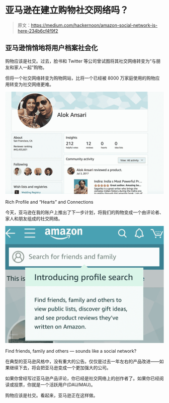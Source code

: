# 亚马逊在建立购物社交网络吗？

> 原文：<https://medium.com/hackernoon/amazon-social-network-is-here-234b6cf4f9f2>

## 亚马逊悄悄地将用户档案社会化

购物应该是社交。过去，脸书和 Twitter 等公司曾试图将其社交网络转变为“与朋友和家人一起”购物。

但将一个社交网络转变为购物网站，比将一个已经被 8000 万家庭使用的购物应用转变为社交网络更难。

![](img/233b798403ea065e9c0cb98615deee31.png)

Rich Profile and “Hearts” and Connections

今天，亚马逊在我的账户上推出了下一步计划，将我们的购物变成一个由评论者、家人和朋友组成的社交网络。

![](img/f55f86800282b6c7f60cdd71ec8b3197.png)

Find friends, family and others — sounds like a social network?

在典型的亚马逊风格中，没有重大的公告。仅仅是过去一年左右的产品改进——如果继续下去，将会把亚马逊变成一个更加强大的公司。

如果你曾经写过亚马逊产品评论，你已经是社交网络上的创作者了。如果你已经阅读或投票，你就是一个活跃用户(DAU/MAU)。

购物应该是社交。看起来，亚马逊正在这样做。